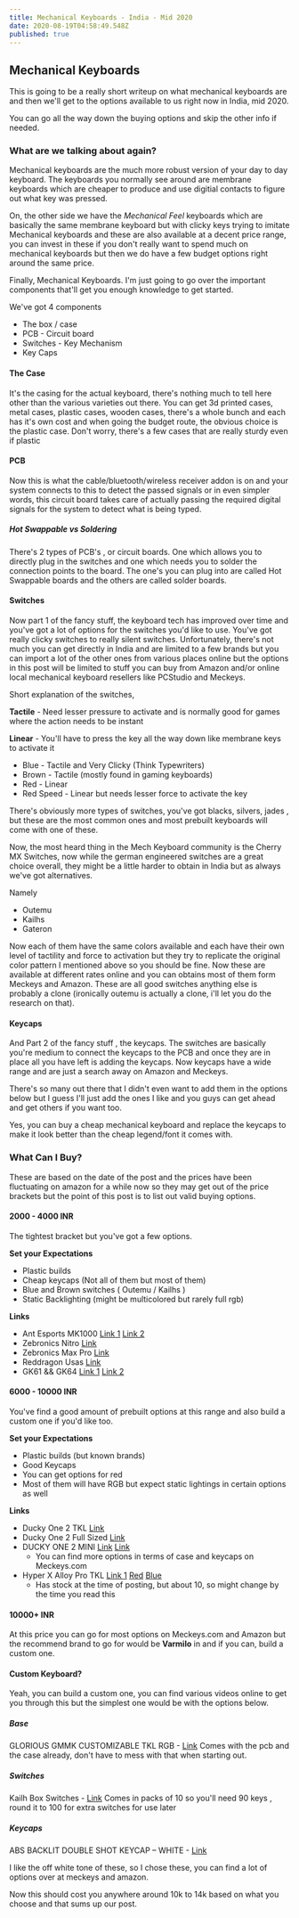 ```yaml
---
title: Mechanical Keyboards - India - Mid 2020
date: 2020-08-19T04:58:49.548Z
published: true
---
```


## Mechanical Keyboards

This is going to be a really short writeup on what mechanical keyboards are and then we'll get to the options available to us right now in India, mid 2020.

You can go all the way down the buying options and skip the other info if needed.

### What are we talking about again?

Mechanical keyboards are the much more robust version of your day to day keyboard. The keyboards you normally see around are membrane keyboards which are cheaper to produce and use digitial contacts to figure out what key was pressed.

On, the other side we have the _Mechanical Feel_ keyboards which are basically the same membrane keyboard but with clicky keys trying to imitate Mechanical keyboards and these are also available at a decent price range, you can invest in these if you don't really want to spend much on mechanical keyboards but then we do have a few budget options right around the same price.

Finally, Mechanical Keyboards. I'm just going to go over the important components that'll get you enough knowledge to get started.

We've got 4 components

- The box / case
- PCB - Circuit board
- Switches - Key Mechanism
- Key Caps

#### The Case

It's the casing for the actual keyboard, there's nothing much to tell here other than the various varieties out there. You can get 3d printed cases, metal cases, plastic cases, wooden cases, there's a whole bunch and each has it's own cost and when going the budget route, the obvious choice is the plastic case. Don't worry, there's a few cases that are really sturdy even if plastic

#### PCB

Now this is what the cable/bluetooth/wireless receiver addon is on and your system connects to this to detect the passed signals or in even simpler words, this circuit board takes care of actually passing the required digital signals for the system to detect what is being typed.

##### Hot Swappable vs Soldering

There's 2 types of PCB's , or circuit boards. One which allows you to directly plug in the switches and one which needs you to solder the connection points to the board. The one's you can plug into are called Hot Swappable boards and the others are called solder boards.

#### Switches

Now part 1 of the fancy stuff, the keyboard tech has improved over time and you've got a lot of options for the switches you'd like to use. You've got really clicky switches to really silent switches. Unfortunately, there's not much you can get directly in India and are limited to a few brands but you can import a lot of the other ones from various places online but the options in this post will be limited to stuff you can buy from Amazon and/or online local mechanical keyboard resellers like PCStudio and Meckeys.

Short explanation of the switches,

**Tactile** - Need lesser pressure to activate and is normally good for games where the action needs to be instant

**Linear** - You'll have to press the key all the way down like membrane keys to activate it

- Blue - Tactile and Very Clicky (Think Typewriters)
- Brown - Tactile (mostly found in gaming keyboards)
- Red - Linear
- Red Speed - Linear but needs lesser force to activate the key

There's obviously more types of switches, you've got blacks, silvers, jades , but these are the most common ones and most prebuilt keyboards will come with one of these.

Now, the most heard thing in the Mech Keyboard community is the Cherry MX Switches, now while the german engineered switches are a great choice overall, they might be a little harder to obtain in India but as always we've got alternatives.

Namely

- Outemu
- Kailhs
- Gateron

Now each of them have the same colors available and each have their own level of tactility and force to activation but they try to replicate the original color pattern I mentioned above so you should be fine. Now these are available at different rates online and you can obtains most of them form Meckeys and Amazon. These are all good switches anything else is probably a clone (ironically outemu is actually a clone, i'll let you do the research on that).

#### Keycaps

And Part 2 of the fancy stuff , the keycaps. The switches are basically you're medium to connect the keycaps to the PCB and once they are in place all you have left is adding the keycaps. Now keycaps have a wide range and are just a search away on Amazon and Meckeys.

There's so many out there that I didn't even want to add them in the options below but I guess I'll just add the ones I like and you guys can get ahead and get others if you want too.

Yes, you can buy a cheap mechanical keyboard and replace the keycaps to make it look better than the cheap legend/font it comes with.

### What Can I Buy?

These are based on the date of the post and the prices have been fluctuating on amazon for a while now so they may get out of the price brackets but the point of this post is to list out valid buying options.

#### 2000 - 4000 INR

The tightest bracket but you've got a few options.

**Set your Expectations**

- Plastic builds
- Cheap keycaps (Not all of them but most of them)
- Blue and Brown switches ( Outemu / Kailhs )
- Static Backlighting (might be multicolored but rarely full rgb)

**Links**

- Ant Esports MK1000 [Link 1](https://www.amazon.in/Ant-Esports-MK1000-Multicolour-Mechanical/dp/B07L9TC558) [Link 2](https://www.pcstudio.in/product/ant-esports-mk1000-multicolour-led-backlite-wired-tkl-mechanical-keyboard-2/)
- Zebronics Nitro [Link](https://www.amazon.in/Zebronics-Nitro-Mechanical-Keyboard-Retractable/dp/B07B29BQHH/ref=sr_1_1?dchild=1&keywords=zebronics+nitro&qid=1597815390&sr=8-1)
- Zebronics Max Pro [Link](https://www.amazon.in/Zebronics-Mechanical-Wired-Keyboard-Black/dp/B078NWJ6VM/ref=sr_1_1_sspa?dchild=1&keywords=zebronics+max&qid=1597815355&sr=8-1-spons&psc=1&spLa=ZW5jcnlwdGVkUXVhbGlmaWVyPUExNFBBT1JQWlFPOTJTJmVuY3J5cHRlZElkPUEwMzU4MTk4MUlUNFJPSzBLODlQTSZlbmNyeXB0ZWRBZElkPUEwMTc2OTExVFhOMzVKU0ZNVDVMJndpZGdldE5hbWU9c3BfYXRmJmFjdGlvbj1jbGlja1JlZGlyZWN0JmRvTm90TG9nQ2xpY2s9dHJ1ZQ==)
- Reddragon Usas [Link](https://www.amazon.in/Redragon-Mechanical-Gaming-Keyboard-Black/dp/B016MBNR8M/ref=sr_1_3?dchild=1&keywords=red+dragon+vara&qid=1597815578&s=computers&sr=1-3)
- GK61 && GK64 [Link 1](https://www.meckeys.com/shop/keyboard/60-keyboard/gk61/) [Link 2](https://www.meckeys.com/shop/keyboard/60-keyboard/gk61/)

#### 6000 - 10000 INR

You've find a good amount of prebuilt options at this range and also build a custom one if you'd like too.

**Set your Expectations**

- Plastic builds (but known brands)
- Good Keycaps
- You can get options for red
- Most of them will have RGB but expect static lightings in certain options as well

**Links**

- Ducky One 2 TKL [Link](https://www.meckeys.com/?s=Ducky+one+2+tkl+&post_type=product)
- Ducky One 2 Full Sized [Link](https://www.meckeys.com/?s=Ducky+one+2+full&post_type=product)
- DUCKY ONE 2 MINI [Link](https://www.meckeys.com/shop/keyboard/60-keyboard/ducky-one-2-mini-horizon/) [Link](https://www.meckeys.com/shop/keyboard/60-keyboard/ducky-one-2-mini-bon-voyage/)
  - You can find more options in terms of case and keycaps on Meckeys.com
- Hyper X Alloy Pro TKL [Link 1](https://www.meckeys.com/shop/keyboard/80-keyboard/hyperx-alloy-fps-pro/) [Red](https://www.pcstudio.in/product/hyperx-alloy-fps-pro-cherry-mx-red-switches/) [Blue](https://www.pcstudio.in/product/hyperx-alloy-fps-pro-cherry-mx-blue-switches/)
  - Has stock at the time of posting, but about 10, so might change by the time you read this

#### 10000+ INR

At this price you can go for most options on Meckeys.com and Amazon but the recommend brand to go for would be **Varmilo** in and if you can, build a custom one.

#### Custom Keyboard?

Yeah, you can build a custom one, you can find various videos online to get you through this but the simplest one would be with the options below.

##### Base

GLORIOUS GMMK CUSTOMIZABLE TKL RGB - [Link](https://www.meckeys.com/shop/keyboard/80-keyboard/glorious-gmmk-customizable-tkl-rgb/)
Comes with the pcb and the case already, don't have to mess with that when starting out.

##### Switches

Kailh Box Switches - [Link](https://www.meckeys.com/shop/accessories/keyboard-accessories/key-switches/kailh-box-switch/)
Comes in packs of 10 so you'll need 90 keys , round it to 100 for extra switches for use later

##### Keycaps

ABS BACKLIT DOUBLE SHOT KEYCAP – WHITE - [Link](https://www.meckeys.com/shop/accessories/keyboard-accessories/keycaps/tai-hao-abs-backlit-white/)

I like the off white tone of these, so I chose these, you can find a lot of options over at meckeys and amazon.

Now this should cost you anywhere around 10k to 14k based on what you choose and that sums up our post.
